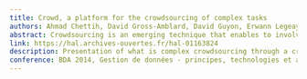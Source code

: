 ```yaml
---
title: Crowd, a platform for the crowdsourcing of complex tasks
authors: Ahmad Chettih, David Gross-Amblard, David Guyon, Erwann Legeay and Zoltan Miklos
abstract: Crowdsourcing is an emerging technique that enables to involve humans into information gathering or computational tasks. With the help of crowdsourcing platforms a group of participants (workers) can solve otherwise difficult problems. While the existing, generic crowdsourcing platforms such as Amazon Mechanical Turk have been used to address various challenges, they only support simple questions that we consider as basic tasks. In this demo we present Crowd, a platform where one can submit a workflow, which is a composition of such basic tasks. Crowd also supports a simple skill-management mechanism":" each basic task is annotated with expertise tags. Upon the validation of completed tasks, the worker's expertise is updated according to these tags. The worker's expertise can later be used for better task selection. Crowd is implemented in Python/Django, and can be used both on the Web or on mobile devices.
link: https://hal.archives-ouvertes.fr/hal-01163824
description: Presentation of what is complex crowdsourcing through a crowdsourcing web application with a workflow engine
conference: BDA 2014, Gestion de données - principes, technologies et applications, Autrans, France
---
```

